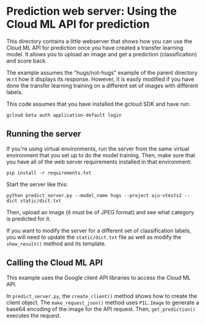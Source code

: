 
# Prediction web server: Using the Cloud ML API for prediction

This directory contains a little webserver that shows how you can use the Cloud ML API for prediction once you have created a transfer learning model.
It allows you to upload an image and get a prediction (classification) and score back.

The example assumes the "hugs/not-hugs" example of the parent directory w.r.t how it displays its response.
However, it is easily modified if you have done the transfer learning training on a different set of images with different labels.

This code assumes that you have installed the gcloud SDK and have run:

```shell
gcloud beta auth application-default login
```

## Running the server

If you're using virtual environments, run the server from the same virtual environment that you set up to do the model training. Then, make sure that you have all of the web server requirements installed in that environment:

```shell
pip install -r requirements.txt
```

Start the server like this:

```shell
python predict_server.py --model_name hugs --project aju-vtests2 --dict static/dict.txt
```

Then, upload an image (it must be of JPEG format) and see what category is predicted for it.

If you want to modify the server for a different set of classification labels, you will need to update the `static/dict.txt` file as well as modify the `show_result()` method and its template.

## Calling the Cloud ML API

This example uses the Google client API libraries to access the Cloud ML API.

In `predict_server.py`, the `create_client()` method shows how to create the client object.
The `make_request_json()` method uses `PIL.Image` to generate a base64 encoding of the image for the API request.
Then, `get_prediction()` executes the request.

